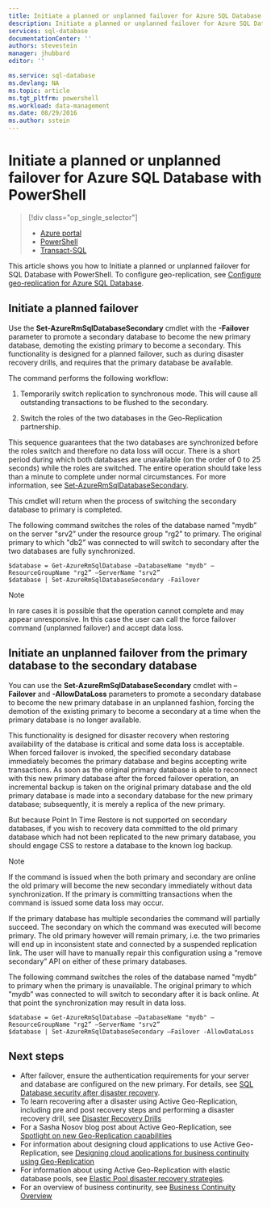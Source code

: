 ```yaml
---
title: Initiate a planned or unplanned failover for Azure SQL Database with PowerShell | Azure
description: Initiate a planned or unplanned failover for Azure SQL Database using PowerShell
services: sql-database
documentationCenter: ''
authors: stevestein
manager: jhubbard
editor: ''

ms.service: sql-database
ms.devlang: NA
ms.topic: article
ms.tgt_pltfrm: powershell
ms.workload: data-management
ms.date: 08/29/2016
ms.author: sstein
---
```


# Initiate a planned or unplanned failover for Azure SQL Database with PowerShell

> [!div class="op_single_selector"]
>- [Azure portal](./sql-database-geo-replication-failover-portal.md)
>- [PowerShell](./sql-database-geo-replication-failover-powershell.md)
>- [Transact-SQL](./sql-database-geo-replication-failover-transact-sql.md)

This article shows you how to Initiate a planned or unplanned failover for SQL Database with PowerShell. To configure geo-replication, see [Configure geo-replication for Azure SQL Database](./sql-database-geo-replication-powershell.md).

## Initiate a planned failover

Use the **Set-AzureRmSqlDatabaseSecondary** cmdlet with the **-Failover** parameter to promote a secondary database to become the new primary database, demoting the existing primary to become a secondary. This functionality is designed for a planned failover, such as during disaster recovery drills, and requires that the primary database be available.

The command performs the following workflow:

1. Temporarily switch replication to synchronous mode. This will cause all outstanding transactions to be flushed to the secondary.

2. Switch the roles of the two databases in the Geo-Replication partnership.  

This sequence guarantees that the two databases are synchronized before the roles switch and therefore no data loss will occur. There is a short period during which both databases are unavailable (on the order of 0 to 25 seconds) while the roles are switched. The entire operation should take less than a minute to complete under normal circumstances. For more information, see [Set-AzureRmSqlDatabaseSecondary](https://msdn.microsoft.com/zh-cn/library/mt619393.aspx).

This cmdlet will return when the process of switching the secondary database to primary is completed.

The following command switches the roles of the database named "mydb” on the server "srv2” under the resource group "rg2” to primary. The original primary to which "db2” was connected to will switch to secondary after the two databases are fully synchronized.

```
$database = Get-AzureRmSqlDatabase –DatabaseName "mydb" –ResourceGroupName "rg2” –ServerName "srv2”
$database | Set-AzureRmSqlDatabaseSecondary -Failover
```

> [!NOTE]
> In rare cases it is possible that the operation cannot complete and may appear unresponsive. In this case the user can call the force failover command (unplanned failover) and accept data loss.

## Initiate an unplanned failover from the primary database to the secondary database

You can use the **Set-AzureRmSqlDatabaseSecondary** cmdlet with **–Failover** and **-AllowDataLoss** parameters to promote a secondary database to become the new primary database in an unplanned fashion, forcing the demotion of the existing primary to become a secondary at a time when the primary database is no longer available.

This functionality is designed for disaster recovery when restoring availability of the database is critical and some data loss is acceptable. When forced failover is invoked, the specified secondary database immediately becomes the primary database and begins accepting write transactions. As soon as the original primary database is able to reconnect with this new primary database after the forced failover operation, an incremental backup is taken on the original primary database and the old primary database is made into a secondary database for the new primary database; subsequently, it is merely a replica of the new primary.

But because Point In Time Restore is not supported on secondary databases, if you wish to recovery data committed to the old primary database which had not been replicated to the new primary database, you should engage CSS to restore a database to the known log backup.

> [!NOTE]
> If the command is issued when the both primary and secondary are online the old primary will become the new secondary immediately without data synchronization. If the primary is committing transactions when the command is issued some data loss may occur.

If the primary database has multiple secondaries the command will partially succeed. The secondary on which the command was executed will become primary. The old primary however will remain primary, i.e. the two primaries will end up in inconsistent state and connected by a suspended replication link. The user will have to manually repair this configuration using a “remove secondary” API on either of these primary databases.

The following command switches the roles of the database named "mydb” to primary when the primary is unavailable. The original primary to which "mydb” was connected to will switch to secondary after it is back online. At that point the synchronization may result in data loss.

```
$database = Get-AzureRmSqlDatabase –DatabaseName "mydb" –ResourceGroupName "rg2” –ServerName "srv2”
$database | Set-AzureRmSqlDatabaseSecondary –Failover -AllowDataLoss
```

## Next steps   

- After failover, ensure the authentication requirements for your server and database are configured on the new primary. For details, see [SQL Database security after disaster recovery](./sql-database-geo-replication-security-config.md).
- To learn recovering after a disaster using Active Geo-Replication, including pre and post recovery steps and performing a disaster recovery drill, see [Disaster Recovery Drills](./sql-database-disaster-recovery.md)
- For a Sasha Nosov blog post about Active Geo-Replication, see [Spotlight on new Geo-Replication capabilities](https://azure.microsoft.com/blog/spotlight-on-new-capabilities-of-azure-sql-database-geo-replication/)
- For information about designing cloud applications to use Active Geo-Replication, see [Designing cloud applications for business continuity using Geo-Replication](./sql-database-designing-cloud-solutions-for-disaster-recovery.md)
- For information about using Active Geo-Replication with elastic database pools, see [Elastic Pool disaster recovery strategies](./sql-database-disaster-recovery-strategies-for-applications-with-elastic-pool.md).
- For an overview of business continurity, see [Business Continuity Overview](./sql-database-business-continuity.md)